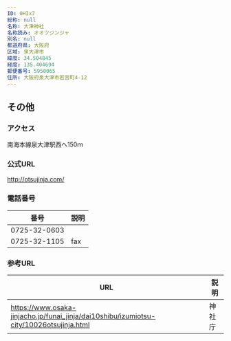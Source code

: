```yaml
---
ID: 0HIx7
総称: null
名称: 大津神社
名称読み: オオツジンジャ
別名: null
都道府県: 大阪府
区域: 泉大津市
緯度: 34.504845
経度: 135.404694
郵便番号: 5950065
住所: 大阪府泉大津市若宮町4-12
---
```


## その他

### アクセス

南海本線泉大津駅西へ150ｍ

### 公式URL

http://otsujinja.com/

### 電話番号

| 番号         | 説明 |
| ------------ | ---- |
| 0725-32-0603 |      |
| 0725-32-1105 | fax  |

### 参考URL

| URL                                                                                     | 説明   |
| --------------------------------------------------------------------------------------- | ------ |
| https://www.osaka-jinjacho.jp/funai_jinja/dai10shibu/izumiotsu-city/10026otsujinja.html | 神社庁 |

